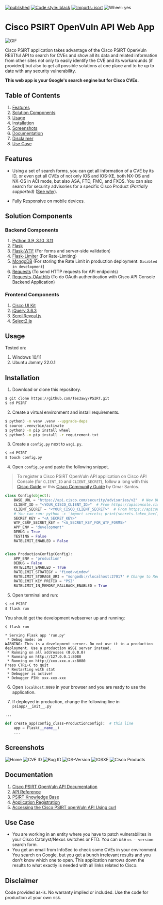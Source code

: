 [![published](https://static.production.devnetcloud.com/codeexchange/assets/images/devnet-published.svg)](https://developer.cisco.com/codeexchange/github/repo/Tes3awy/PSIRT)
[![Code style: black](https://img.shields.io/badge/code%20style-black-000000.svg)](https://github.com/psf/black)
[![Imports: isort](https://img.shields.io/badge/%20imports-isort-%231674b1?style=flat&labelColor=ef8336)](https://pycqa.github.io/isort/)
![Wheel: yes](https://img.shields.io/pypi/wheel/yes)

# Cisco PSIRT OpenVuln API Web App

![GIF](assets/psirt.gif)

Cisco PSIRT application takes advantage of the Cisco PSIRT OpenVuln RESTful API to search for CVEs and show all its data and related information from other sites not only to easily identify the CVE and its workarounds (if provided) but also to get all possible solutions at one place and to be up to date with any security vulnerability.

**This web app is your Google's search engine but for Cisco CVEs.**

## Table of Contents

1. [Features](#features)
2. [Solution Components](#solution-components)
3. [Usage](#usage)
4. [Installation](#installation)
5. [Screenshots](#screenshots)
6. [Documentation](#documentation)
7. [Disclaimer](#disclaimer)
8. [Use Case](#use-case)

## Features

- Using a set of search forms, you can get all information of a CVE by its ID, or even get all CVEs of not only IOS and IOS-XE, both NX-OS and NX-OS in ACI mode, but also ASA, FTD, FMC, and FXOS. You can also search for security advisories for a specific Cisco Product _(Partially supported)_ ([See why](https://community.cisco.com/t5/services-discussions/psirt-openvuln-api-pagination-issue/m-p/4760270#M938)).

- Fully Responsive on mobile devices.

## Solution Components

### Backend Components

1. [Python 3.9, 3.10, 3.11](https://www.python.org/downloads/)
2. [Flask](https://flask.palletsprojects.com/en/2.2.x/)
3. [Flask-WTF](https://flask-wtf.readthedocs.io/en/1.0.x/) (For forms and server-side validation)
4. [Flask-Limiter](https://flask-limiter.readthedocs.io/en/stable/) (For Rate-Limiting)
5. [MongoDB](https://www.mongodb.com/try/download/community) (For storing the Rate Limit in production deployment. `Disabled in development`)
6. [Requests](https://requests.readthedocs.io/en/latest/) (To send HTTP requests for API endpoints)
7. [Requests-OAuthlib](https://requests.readthedocs.io/en/latest/community/recommended/#requests-oauthlib) (To do OAuth authentication with Cisco API Console Backend Application)

### Frontend Components

1. [Cisco UI Kit](https://www.cisco.com/web/fw/cisco-ui/2.0.5/dist/css/cui-standard.min.css)
2. [jQuery 3.6.3](https://jquery.com/download/)
3. [ScrollReveal.js](https://scrollrevealjs.org/)
4. [Select2.js](https://select2.org/)

## Usage

Tested on:

1. Windows 10/11
2. Ubuntu Jammy 22.0.1

## Installation

1. Download or clone this repository.

```bash
$ git clone https://github.com/Tes3awy/PSIRT.git
$ cd PSIRT
```

2. Create a virtual environment and install requirements.

```bash
$ python3 -m venv .venv --upgrade-deps
$ source .venv/bin/activate
$ python3 -m pip install wheel
$ python3 -m pip install -r requirement.txt
```

3. Create a `config.py` next to `wsgi.py`.

```bash
$ cd PSIRT
$ touch config.py
```

4. Open `config.py` and paste the following snippet.

> To register a Cisco PSIRT OpenVuln API application on Cisco API Console (for `CLIENT_ID` and `CLIENT_SECRET`), follow a long with this [Cisco Guide](https://developer.cisco.com/docs/support-apis/#!application-registration/exploring-the-api-developer-portal) or this [Cisco Community Guide](https://community.cisco.com/t5/services-knowledge-base/accessing-the-cisco-psirt-openvuln-api-using-curl/ta-p/3652897) by Omar Santos.

```python
class Config(object):
    BASE_URL = "https://api.cisco.com/security/advisories/v2"  # New URL
    CLIENT_ID = "<YOUR_CISCO_CLIENT_ID>"  # From https://apiconsole.cisco.com/apps/myapps
    CLIENT_SECRET = "<YOUR_CISCO_CLIENT_SECRET>"  # From https://apiconsole.cisco.com/apps/myapps
    # You can run: python -c 'import secrets; print(secrets.token_hex())' twice to get two secret keys for the following secret keys.
    SECRET_KEY = "<A_SECRET_KEY>"
    WTF_CSRF_SECRET_KEY = "<A_SECRET_KEY_FOR_WTF_FORMS>"
    APP_ENV = "development"
    DEBUG = True
    TESTING = False
    RATELIMIT_ENABLED = False


class ProductionConfig(Config):
    APP_ENV = "production"
    DEBUG = False
    RATELIMIT_ENABLED = True
    RATELIMIT_STRATEGY = "fixed-window"
    RATELIMIT_STORAGE_URI = "mongodb://localhost:27017" # Change to Redis or Memcached depending on your choice
    RATELIMIT_KEY_PREFIX = "PSI"
    RATELIMIT_IN_MEMORY_FALLBACK_ENABLED = True
```

5. Open terminal and run:

```bash
$ cd PSIRT
$ flask run
```

You should get the development webserver up and running:

```
$ flask run

* Serving Flask app 'run.py'
 * Debug mode: on
WARNING: This is a development server. Do not use it in a production deployment. Use a production WSGI server instead.
 * Running on all addresses (0.0.0.0)
 * Running on http://127.0.0.1:8080
 * Running on http://xxx.xxx.x.x:8080
Press CTRL+C to quit
 * Restarting with stat
 * Debugger is active!
 * Debugger PIN: xxx-xxx-xxx

```

6. Open `localhost:8080` in your browser and you are ready to use the application.

7. If deployed in production, change the following line in `psiapp/__init__.py`

```python
...

def create_app(config_class=ProductionConfig):  # this line
    app = Flask(__name__)
    ...
```

## Screenshots

![Home](assets/home.jpg)
![CVE ID](assets/cve.jpg)
![Bug ID](assets/bug.jpg)
![OS-Version](assets/os-version.jpg)
![IOSXE](assets/iosxe.jpeg)
![Cisco Products](assets/product.jpg)

## Documentation

1. [Cisco PSIRT OpenVuln API Documentation](https://developer.cisco.com/docs/psirt/)
2. [API Reference](https://developer.cisco.com/docs/psirt/#!api-reference)
3. [PSIRT Knowledge Base](https://devnetsupport.cisco.com/hc/en-us/sections/115002851487-openVuln-API)
4. [Application Registration](https://developer.cisco.com/docs/support-apis/#!application-registration/application-registration)
5. [Accessing the Cisco PSIRT openVuln API Using curl](https://community.cisco.com/t5/services-knowledge-base/accessing-the-cisco-psirt-openvuln-api-using-curl/ta-p/3652897)

## Use Case

- You are working in an entity where you have to patch vulnerabilites in your Cisco Catalyst/Nexus switches or FTD. You can use `os - version` search form.
- You get an email from InfoSec to check some CVEs in your environment. You search on Google, but you get a bunch irrelevant results and you don't know which one to open. This application narrows down the results to what exactly is needed with all links related to Cisco.

## Disclaimer

Code provided as-is. No warranty implied or included. Use the code for production at your own risk.
